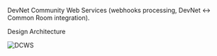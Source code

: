 DevNet Community Web Services (webhooks processing, DevNet <-> Common Room integration).

Design Architecture

![DCWS](https://github.com/davidncsco/devnet-comm-webservices/assets/7877652/a0db8469-55c6-4ead-bf41-d0d5626b406d)
